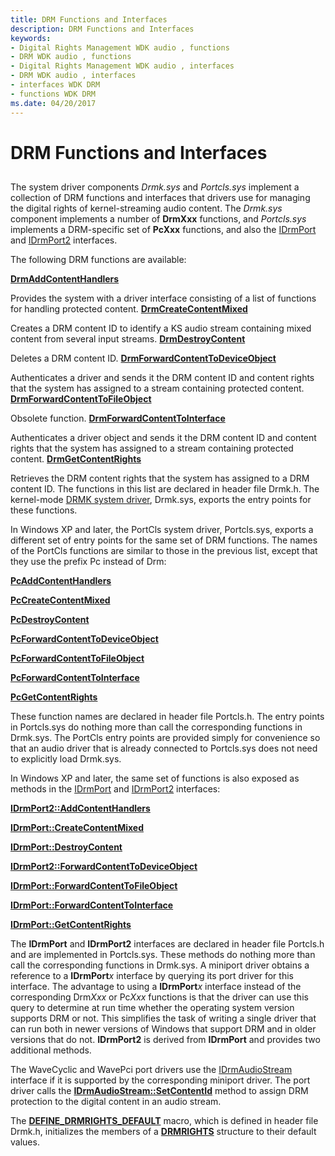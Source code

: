 ```yaml
---
title: DRM Functions and Interfaces
description: DRM Functions and Interfaces
keywords:
- Digital Rights Management WDK audio , functions
- DRM WDK audio , functions
- Digital Rights Management WDK audio , interfaces
- DRM WDK audio , interfaces
- interfaces WDK DRM
- functions WDK DRM
ms.date: 04/20/2017
---
```


# DRM Functions and Interfaces


## <span id="drm_functions_and_interfaces"></span><span id="DRM_FUNCTIONS_AND_INTERFACES"></span>


The system driver components *Drmk.sys* and *Portcls.sys* implement a collection of DRM functions and interfaces that drivers use for managing the digital rights of kernel-streaming audio content. The *Drmk.sys* component implements a number of **DrmXxx** functions, and *Portcls.sys* implements a DRM-specific set of **PcXxx** functions, and also the [IDrmPort](/windows-hardware/drivers/ddi/portcls/nn-portcls-idrmport) and [IDrmPort2](/windows-hardware/drivers/ddi/portcls/nn-portcls-idrmport2) interfaces.

The following DRM functions are available:

[**DrmAddContentHandlers**](/windows-hardware/drivers/ddi/drmk/nf-drmk-drmaddcontenthandlers)

Provides the system with a driver interface consisting of a list of functions for handling protected content.
[**DrmCreateContentMixed**](/windows-hardware/drivers/ddi/drmk/nf-drmk-drmcreatecontentmixed)

Creates a DRM content ID to identify a KS audio stream containing mixed content from several input streams.
[**DrmDestroyContent**](/windows-hardware/drivers/ddi/drmk/nf-drmk-drmdestroycontent)

Deletes a DRM content ID.
[**DrmForwardContentToDeviceObject**](/windows-hardware/drivers/ddi/drmk/nf-drmk-drmforwardcontenttodeviceobject)

Authenticates a driver and sends it the DRM content ID and content rights that the system has assigned to a stream containing protected content.
[**DrmForwardContentToFileObject**](/windows-hardware/drivers/ddi/drmk/nf-drmk-drmforwardcontenttofileobject)

Obsolete function.
[**DrmForwardContentToInterface**](/windows-hardware/drivers/ddi/drmk/nf-drmk-drmforwardcontenttointerface)

Authenticates a driver object and sends it the DRM content ID and content rights that the system has assigned to a stream containing protected content.
[**DrmGetContentRights**](/windows-hardware/drivers/ddi/drmk/nf-drmk-drmgetcontentrights)

Retrieves the DRM content rights that the system has assigned to a DRM content ID.
The functions in this list are declared in header file Drmk.h. The kernel-mode [DRMK system driver](kernel-mode-wdm-audio-components.md#drmk_system_driver), Drmk.sys, exports the entry points for these functions.

In Windows XP and later, the PortCls system driver, Portcls.sys, exports a different set of entry points for the same set of DRM functions. The names of the PortCls functions are similar to those in the previous list, except that they use the prefix Pc instead of Drm:

[**PcAddContentHandlers**](/windows-hardware/drivers/ddi/portcls/nf-portcls-pcaddcontenthandlers)

[**PcCreateContentMixed**](/windows-hardware/drivers/ddi/portcls/nf-portcls-pccreatecontentmixed)

[**PcDestroyContent**](/windows-hardware/drivers/ddi/portcls/nf-portcls-pcdestroycontent)

[**PcForwardContentToDeviceObject**](/windows-hardware/drivers/ddi/portcls/nf-portcls-pcforwardcontenttodeviceobject)

[**PcForwardContentToFileObject**](/windows-hardware/drivers/ddi/portcls/nf-portcls-pcforwardcontenttofileobject)

[**PcForwardContentToInterface**](/windows-hardware/drivers/ddi/portcls/nf-portcls-pcforwardcontenttointerface)

[**PcGetContentRights**](/windows-hardware/drivers/ddi/portcls/nf-portcls-pcgetcontentrights)

These function names are declared in header file Portcls.h. The entry points in Portcls.sys do nothing more than call the corresponding functions in Drmk.sys. The PortCls entry points are provided simply for convenience so that an audio driver that is already connected to Portcls.sys does not need to explicitly load Drmk.sys.

In Windows XP and later, the same set of functions is also exposed as methods in the [IDrmPort](/windows-hardware/drivers/ddi/portcls/nn-portcls-idrmport) and [IDrmPort2](/windows-hardware/drivers/ddi/portcls/nn-portcls-idrmport2) interfaces:

[**IDrmPort2::AddContentHandlers**](/windows-hardware/drivers/ddi/portcls/nf-portcls-idrmport2-addcontenthandlers)

[**IDrmPort::CreateContentMixed**](/windows-hardware/drivers/ddi/portcls/nf-portcls-idrmport-createcontentmixed)

[**IDrmPort::DestroyContent**](/windows-hardware/drivers/ddi/portcls/nf-portcls-idrmport-destroycontent)

[**IDrmPort2::ForwardContentToDeviceObject**](/windows-hardware/drivers/ddi/portcls/nf-portcls-idrmport2-forwardcontenttodeviceobject)

[**IDrmPort::ForwardContentToFileObject**](/windows-hardware/drivers/ddi/portcls/nf-portcls-idrmport-forwardcontenttofileobject)

[**IDrmPort::ForwardContentToInterface**](/windows-hardware/drivers/ddi/portcls/nf-portcls-idrmport-forwardcontenttointerface)

[**IDrmPort::GetContentRights**](/windows-hardware/drivers/ddi/portcls/nf-portcls-idrmport-getcontentrights)

The **IDrmPort** and **IDrmPort2** interfaces are declared in header file Portcls.h and are implemented in Portcls.sys. These methods do nothing more than call the corresponding functions in Drmk.sys. A miniport driver obtains a reference to a **IDrmPort***x* interface by querying its port driver for this interface. The advantage to using a **IDrmPort***x* interface instead of the corresponding Drm*Xxx* or Pc*Xxx* functions is that the driver can use this query to determine at run time whether the operating system version supports DRM or not. This simplifies the task of writing a single driver that can run both in newer versions of Windows that support DRM and in older versions that do not. **IDrmPort2** is derived from **IDrmPort** and provides two additional methods.

The WaveCyclic and WavePci port drivers use the [IDrmAudioStream](/windows-hardware/drivers/ddi/drmk/nn-drmk-idrmaudiostream) interface if it is supported by the corresponding miniport driver. The port driver calls the [**IDrmAudioStream::SetContentId**](/windows-hardware/drivers/ddi/drmk/nf-drmk-idrmaudiostream-setcontentid) method to assign DRM protection to the digital content in an audio stream.

The [**DEFINE\_DRMRIGHTS\_DEFAULT**](/previous-versions/ff536254(v=vs.85)) macro, which is defined in header file Drmk.h, initializes the members of a [**DRMRIGHTS**](/windows-hardware/drivers/ddi/drmk/ns-drmk-tagdrmrights) structure to their default values.

 

